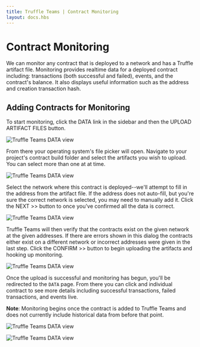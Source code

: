 ```yaml
---
title: Truffle Teams | Contract Monitoring
layout: docs.hbs
---
```

# Contract Monitoring

We can monitor any contract that is deployed to a network and has a Truffle artifact file. Monitoring provides realtime data for a deployed contract including: transactions (both successful and failed), events, and the contract's balance. It also displays useful information such as the address and creation transaction hash.

## Adding Contracts for Monitoring

To start monitoring, click the <span class="inline-menu-item"><i class="fas fa-table"></i>DATA</span> link in the sidebar and then the <span class="inline-button">UPLOAD ARTIFACT FILES</span> button.

![Truffle Teams DATA view](/img/docs/truffle-teams/add-contract-01.png)

From there your operating system's file picker will open. Navigate to your project's contract build folder and select the artifacts you wish to upload. You can select more than one at at time.

![Truffle Teams DATA view](/img/docs/truffle-teams/add-contract-02.png)

Select the network where this contract is deployed--we'll attempt to fill in the address from the artifact file. If the address does not auto-fill, but you're sure the correct network is selected, you may need to manually add it. Click the <span class="inline-button">NEXT >></span> button to once you've confirmed all the data is correct.

![Truffle Teams DATA view](/img/docs/truffle-teams/add-contract-03.png)

Truffle Teams will then verify that the contracts exist on the given network at the given addresses. If there are errors shown in this dialog the contracts either exist on a different network or incorrect addresses were given in the last step. Click the <span class="inline-button">CONFIRM >></span> button to begin uploading the artifacts and hooking up monitoring.

![Truffle Teams DATA view](/img/docs/truffle-teams/add-contract-04.png)

Once the upload is successful and monitoring has begun, you'll be redirected to the `DATA` page. From there you can click and individual contract to see more details including successful transactions, failed transactions, and events live.

<p class="alert alert-info">
<strong>Note</strong>: Monitoring begins once the contract is added to Truffle Teams and does not currently include historical data from before that point.
</p>

![Truffle Teams DATA view](/img/docs/truffle-teams/add-contract-06.png)

![Truffle Teams DATA view](/img/docs/truffle-teams/add-contract-07.png "Montoring detail page showing details, transactions, and evevents.")